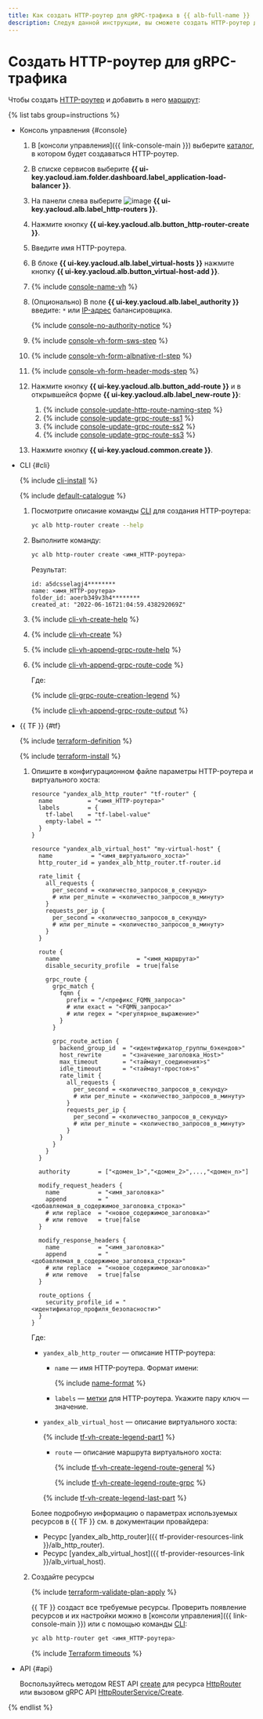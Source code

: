 ```yaml
---
title: Как создать HTTP-роутер для gRPC-трафика в {{ alb-full-name }}
description: Следуя данной инструкции, вы сможете создать HTTP-роутер для gRPC-трафика.
---
```


# Создать HTTP-роутер для gRPC-трафика

Чтобы создать [HTTP-роутер](../concepts/http-router.md) и добавить в него [маршрут](../concepts/http-router.md#routes):

{% list tabs group=instructions %}

- Консоль управления {#console}

  1. В [консоли управления]({{ link-console-main }}) выберите [каталог](../../resource-manager/concepts/resources-hierarchy.md#folder), в котором будет создаваться HTTP-роутер.
  1. В списке сервисов выберите **{{ ui-key.yacloud.iam.folder.dashboard.label_application-load-balancer }}**.
  1. На панели слева выберите ![image](../../_assets/console-icons/route.svg) **{{ ui-key.yacloud.alb.label_http-routers }}**.
  1. Нажмите кнопку **{{ ui-key.yacloud.alb.button_http-router-create }}**.
  1. Введите имя HTTP-роутера.
  1. В блоке **{{ ui-key.yacloud.alb.label_virtual-hosts }}** нажмите кнопку **{{ ui-key.yacloud.alb.button_virtual-host-add }}**.
  1. {% include [console-name-vh](../../_includes/application-load-balancer/instruction-steps/console-name-vh.md) %}
  1. (Опционально) В поле **{{ ui-key.yacloud.alb.label_authority }}** введите: `*` или [IP-адрес](../../vpc/concepts/address.md) балансировщика.

      {% include [console-no-authority-notice](../../_includes/application-load-balancer/instruction-steps/console-no-authority-notice.md) %}
  1. {% include [console-vh-form-sws-step](../../_includes/application-load-balancer/instruction-steps/console-vh-form-sws-step.md) %}
  1. {% include [console-vh-form-albnative-rl-step](../../_includes/application-load-balancer/instruction-steps/console-vh-form-albnative-rl-step.md) %}
  1. {% include [console-vh-form-header-mods-step](../../_includes/application-load-balancer/instruction-steps/console-vh-form-header-mods-step.md) %}
  1. Нажмите кнопку **{{ ui-key.yacloud.alb.button_add-route }}** и в открывшейся форме **{{ ui-key.yacloud.alb.label_new-route }}**:

      1. {% include [console-update-http-route-naming-step](../../_includes/application-load-balancer/instruction-steps/console-update-http-route-naming-step.md) %}
      1. {% include [console-update-grpc-route-ss1](../../_includes/application-load-balancer/instruction-steps/console-update-grpc-route-ss1.md) %}
      1. {% include [console-update-grpc-route-ss2](../../_includes/application-load-balancer/instruction-steps/console-update-grpc-route-ss2.md) %}
      1. {% include [console-update-grpc-route-ss3](../../_includes/application-load-balancer/instruction-steps/console-update-grpc-route-ss3.md) %}

  1. Нажмите кнопку **{{ ui-key.yacloud.common.create }}**.

- CLI {#cli}

  {% include [cli-install](../../_includes/cli-install.md) %}

  {% include [default-catalogue](../../_includes/default-catalogue.md) %}

  1. Посмотрите описание команды [CLI](../../cli/) для создания HTTP-роутера:

      ```bash
      yc alb http-router create --help
      ```
  1. Выполните команду:

      ```bash
      yc alb http-router create <имя_HTTP-роутера>
      ```

      Результат:

      ```text
      id: a5dcsselagj4********
      name: <имя_HTTP-роутера>
      folder_id: aoerb349v3h4********
      created_at: "2022-06-16T21:04:59.438292069Z"
      ```
  1. {% include [cli-vh-create-help](../../_includes/application-load-balancer/instruction-steps/cli-vh-create-help.md) %}
  1. {% include [cli-vh-create](../../_includes/application-load-balancer/instruction-steps/cli-vh-create.md) %}
  1. {% include [cli-vh-append-grpc-route-help](../../_includes/application-load-balancer/instruction-steps/cli-vh-append-grpc-route-help.md) %}
  1. {% include [cli-vh-append-grpc-route-code](../../_includes/application-load-balancer/instruction-steps/cli-vh-append-grpc-route-code.md) %}

      Где:

      {% include [cli-grpc-route-creation-legend](../../_includes/application-load-balancer/instruction-steps/cli-grpc-route-creation-legend.md) %}

      {% include [cli-vh-append-grpc-route-output](../../_includes/application-load-balancer/instruction-steps/cli-vh-append-grpc-route-output.md) %}

- {{ TF }} {#tf}

  {% include [terraform-definition](../../_tutorials/_tutorials_includes/terraform-definition.md) %}

  {% include [terraform-install](../../_includes/terraform-install.md) %}

  1. Опишите в конфигурационном файле параметры HTTP-роутера и виртуального хоста:

      ```hcl
      resource "yandex_alb_http_router" "tf-router" {
        name          = "<имя_HTTP-роутера>"
        labels        = {
          tf-label    = "tf-label-value"
          empty-label = ""
        }
      }

      resource "yandex_alb_virtual_host" "my-virtual-host" {
        name           = "<имя_виртуального_хоста>"
        http_router_id = yandex_alb_http_router.tf-router.id

        rate_limit {
          all_requests {
            per_second = <количество_запросов_в_секунду>
            # или per_minute = <количество_запросов_в_минуту>
          }
          requests_per_ip {
            per_second = <количество_запросов_в_секунду>
            # или per_minute = <количество_запросов_в_минуту>
          }
        }

        route {
          name                      = "<имя_маршрута>"
          disable_security_profile  = true|false

          grpc_route {
            grpc_match {
              fqmn {
                prefix = "/<префикс_FQMN_запроса>"
                # или exact = "<FQMN_запроса>"
                # или regex = "<регулярное_выражение>"
              }
            }

            grpc_route_action {
              backend_group_id  = "<идентификатор_группы_бэкендов>"
              host_rewrite      = "<значение_заголовка_Host>"
              max_timeout       = "<таймаут_соединения>s"
              idle_timeout      = "<таймаут-простоя>s"
              rate_limit {
                all_requests {
                  per_second = <количество_запросов_в_секунду>
                  # или per_minute = <количество_запросов_в_минуту>
                }
                requests_per_ip {
                  per_second = <количество_запросов_в_секунду>
                  # или per_minute = <количество_запросов_в_минуту>
                }
              }
            }
          }
        }

        authority        = ["<домен_1>","<домен_2>",...,"<домен_n>"]

        modify_request_headers {
          name           = "<имя_заголовка>"
          append         = "<добавляемая_в_содержимое_заголовка_строка>"
          # или replace  = "<новое_содержимое_заголовка>"
          # или remove   = true|false
        }

        modify_response_headers {
          name           = "<имя_заголовка>"
          append         = "<добавляемая_в_содержимое_заголовка_строка>"
          # или replace  = "<новое_содержимое_заголовка>"
          # или remove   = true|false
        }

        route_options {
          security_profile_id = "<идентификатор_профиля_безопасности>"
        }
      }
      ```

      Где:
      * `yandex_alb_http_router` — описание HTTP-роутера:
          * `name` — имя HTTP-роутера. Формат имени:

              {% include [name-format](../../_includes/name-format.md) %}

          * `labels` — [метки](../../resource-manager/concepts/labels.md) для HTTP-роутера. Укажите пару ключ — значение.
      * `yandex_alb_virtual_host` — описание виртуального хоста:

          {% include [tf-vh-create-legend-part1](../../_includes/application-load-balancer/instruction-steps/tf-vh-create-legend-part1.md) %}

          * `route` — описание маршрута виртуального хоста:

              {% include [tf-vh-create-legend-route-general](../../_includes/application-load-balancer/instruction-steps/tf-vh-create-legend-route-general.md) %}

              {% include [tf-vh-create-legend-route-grpc](../../_includes/application-load-balancer/instruction-steps/tf-vh-create-legend-route-grpc.md) %}

          {% include [tf-vh-create-legend-last-part](../../_includes/application-load-balancer/instruction-steps/tf-vh-create-legend-last-part.md) %}

      Более подробную информацию о параметрах используемых ресурсов в {{ TF }} см. в документации провайдера:
      * Ресурс [yandex_alb_http_router]({{ tf-provider-resources-link }}/alb_http_router).
      * Ресурс [yandex_alb_virtual_host]({{ tf-provider-resources-link }}/alb_virtual_host).
  1. Создайте ресурсы

      {% include [terraform-validate-plan-apply](../../_tutorials/_tutorials_includes/terraform-validate-plan-apply.md) %}

      {{ TF }} создаст все требуемые ресурсы. Проверить появление ресурсов и их настройки можно в [консоли управления]({{ link-console-main }}) или с помощью команды [CLI](../../cli/):

      ```bash
      yc alb http-router get <имя_HTTP-роутера>
      ```

      {% include [Terraform timeouts](../../_includes/application-load-balancer/terraform-timeout-router-and-host.md) %}

- API {#api}

  Воспользуйтесь методом REST API [create](../api-ref/HttpRouter/create.md) для ресурса [HttpRouter](../api-ref/HttpRouter/index.md) или вызовом gRPC API [HttpRouterService/Create](../api-ref/grpc/HttpRouter/create.md).

{% endlist %}
